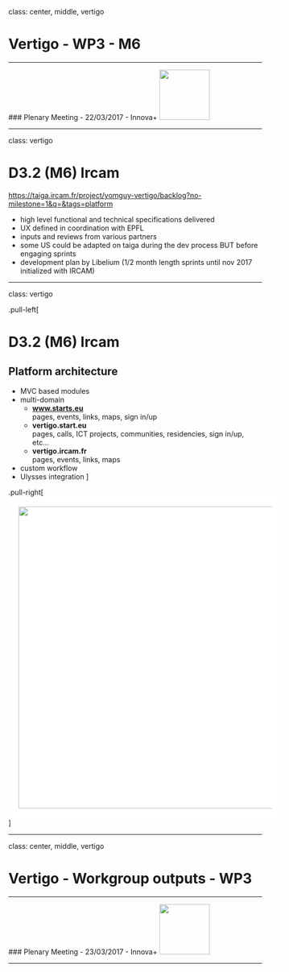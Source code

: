 class: center, middle, vertigo

# Vertigo - WP3 - M6
<hr>
### Plenary Meeting - 22/03/2017 - Innova+
<img src="img/vertigo_logo1.png" height="100px" />

---
class: vertigo

# D3.2 (M6) Ircam

https://taiga.ircam.fr/project/yomguy-vertigo/backlog?no-milestone=1&q=&tags=platform

- high level functional and technical specifications delivered
- UX defined in coordination with EPFL
- inputs and reviews from various partners
- some US could be adapted on taiga during the dev process BUT before engaging sprints
- development plan by Libelium (1/2 month length sprints until nov 2017 initialized with IRCAM)

---
class: vertigo

.pull-left[
# D3.2 (M6) Ircam

## Platform architecture

- MVC based modules
- multi-domain
	- **www.starts.eu** <br> pages, events, links, maps, sign in/up
	- **vertigo.start.eu** <br> pages, calls, ICT projects, communities, residencies, sign in/up, etc...
	- **vertigo.ircam.fr** <br> pages, events, links, maps
- custom workflow
- Ulysses integration
]

.pull-right[
<img src="img/vertigo_starts_arch.svg" height="600px" style="background-color:white; padding:20px;" />
]

---
class: center, middle, vertigo

# Vertigo - Workgroup outputs - WP3
<hr>
### Plenary Meeting - 23/03/2017 - Innova+
<img src="img/vertigo_logo1.png" height="100px" />

---
